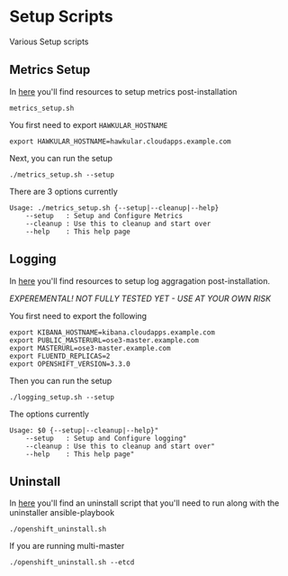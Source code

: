 # Setup Scripts
Various Setup scripts

## Metrics Setup
In [here](metrics) you'll find resources to setup metrics post-installation

`metrics_setup.sh`

You first need to export `HAWKULAR_HOSTNAME`
```
export HAWKULAR_HOSTNAME=hawkular.cloudapps.example.com
```

Next, you can run the setup
```
./metrics_setup.sh --setup
```

There are 3 options currently
```
Usage: ./metrics_setup.sh {--setup|--cleanup|--help}
	--setup   : Setup and Configure Metrics
	--cleanup : Use this to cleanup and start over
	--help    : This help page
```

## Logging
In [here](logging) you'll find resources to setup log aggragation post-installation.

*EXPEREMENTAL! NOT FULLY TESTED YET - USE AT YOUR OWN RISK*

You first need to export the following
```
export KIBANA_HOSTNAME=kibana.cloudapps.example.com
export PUBLIC_MASTERURL=ose3-master.example.com
export MASTERURL=ose3-master.example.com
export FLUENTD_REPLICAS=2
export OPENSHIFT_VERSION=3.3.0
```

Then you can run the setup
```
./logging_setup.sh --setup
```

The options currently
```
Usage: $0 {--setup|--cleanup|--help}"
	--setup   : Setup and Configure logging"
	--cleanup : Use this to cleanup and start over"
	--help    : This help page"
```

## Uninstall
In [here](uninstall) you'll find an uninstall script that you'll need to run along with the uninstaller ansible-playbook 

```
./openshift_uninstall.sh
```
If you are running multi-master
```
./openshift_uninstall.sh --etcd
```
